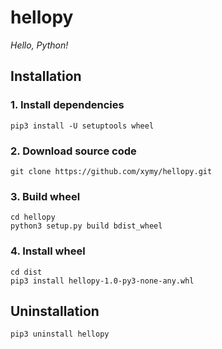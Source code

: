 # hellopy

*Hello, Python!*

## Installation

### 1. Install dependencies

    pip3 install -U setuptools wheel

### 2. Download source code

    git clone https://github.com/xymy/hellopy.git

### 3. Build wheel

    cd hellopy
    python3 setup.py build bdist_wheel

### 4. Install wheel

    cd dist
    pip3 install hellopy-1.0-py3-none-any.whl

## Uninstallation

    pip3 uninstall hellopy
